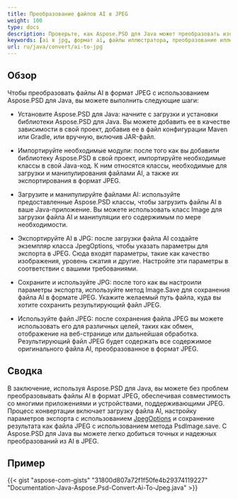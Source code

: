```yaml
---
title: Преобразование файлов AI в JPEG
weight: 100
type: docs
description: Проверьте, как Aspose.PSD для Java может преобразовать изображения AI в формат JPEG
keywords: [ai в jpg, формат ai, файлы иллюстратора, преобразование иллюстратора, psd api, java, пример кода]
url: ru/java/convert/ai-to-jpg
---
```


## **Обзор**
Чтобы преобразовать файлы AI в формат JPEG с использованием Aspose.PSD для Java, вы можете выполнить следующие шаги:

- Установите Aspose.PSD для Java: начните с загрузки и установки библиотеки Aspose.PSD для Java. Вы можете добавить ее в качестве зависимости в свой проект, добавив ее в файл конфигурации Maven или Gradle, или вручную, включив JAR-файл.

- Импортируйте необходимые модули: после того как вы добавили библиотеку Aspose.PSD в свой проект, импортируйте необходимые классы в свой Java-код. К ним относятся классы, необходимые для загрузки и манипулирования файлами AI, а также их экспортирования в формат JPEG.

- Загрузите и манипулируйте файлами AI: используйте предоставленные Aspose.PSD классы, чтобы загрузить файлы AI в ваше Java-приложение. Вы можете использовать класс Image для загрузки файла AI и манипуляции его содержимым по мере необходимости.

- Экспортируйте AI в JPG: после загрузки файла AI создайте экземпляр класса JpegOptions, чтобы указать параметры для экспорта в JPEG. Сюда входят параметры, такие как качество изображения, уровень сжатия и другие. Настройте эти параметры в соответствии с вашими требованиями.

- Сохраните и используйте JPG: после того как вы настроили параметры экспорта, используйте метод Image.Save для сохранения файла AI в формате JPEG. Укажите желаемый путь файла, куда вы хотите сохранить результирующий файл JPEG.

- Используйте файл JPEG: после сохранения файла JPEG вы можете использовать его для различных целей, таких как обмен, отображение на веб-странице или дальнейшая обработка. Результирующий файл JPEG будет содержать все содержимое оригинального файла AI, преобразованное в формат JPEG.

## **Сводка**
В заключение, используя Aspose.PSD для Java, вы можете без проблем преобразовывать файлы AI в формат JPEG, обеспечивая совместимость со многими приложениями и устройствами, поддерживающими JPEG. Процесс конвертации включает загрузку файла AI, настройку параметров экспорта с использованием [JpegOptions](https://reference.aspose.com/psd/java/com.aspose.psd.imageoptions/jpegoptions/) и сохранение результата как файла JPEG с использованием метода PsdImage.save. С Aspose.PSD для Java вы можете легко добиться точных и надежных преобразований из AI в JPEG.

## **Пример**
{{< gist "aspose-com-gists" "31800d807a72f1f50fe4b29374119227" "Documentation-Java-Aspose.Psd-Convert-Ai-To-Jpeg.java" >}}
